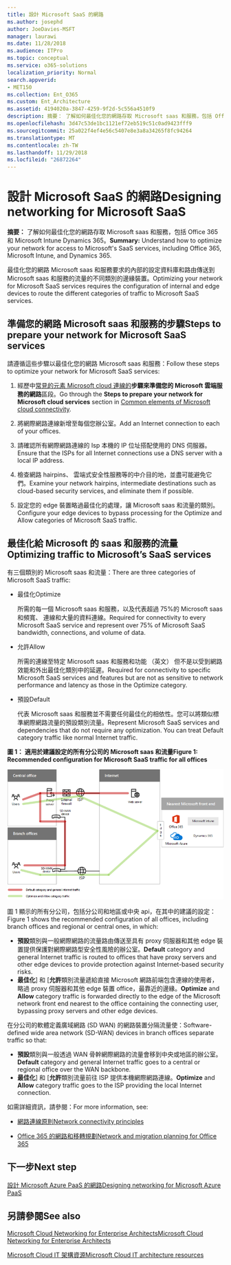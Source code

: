 ```yaml
---
title: 設計 Microsoft SaaS 的網路
ms.author: josephd
author: JoeDavies-MSFT
manager: laurawi
ms.date: 11/28/2018
ms.audience: ITPro
ms.topic: conceptual
ms.service: o365-solutions
localization_priority: Normal
search.appverid:
- MET150
ms.collection: Ent_O365
ms.custom: Ent_Architecture
ms.assetid: 4194020a-3847-4259-9f2d-5c556a4510f9
description: 摘要： 了解如何最佳化您的網路存取 Microsoft saas 和服務，包括 Office 365 和 Microsoft Intune Dynamics 365。
ms.openlocfilehash: 3d47c53de1bc1121ef72eb519c51c0ad9423fff9
ms.sourcegitcommit: 25a022f4ef4e56c5407e8e3a8a34265f8fc94264
ms.translationtype: MT
ms.contentlocale: zh-TW
ms.lasthandoff: 11/29/2018
ms.locfileid: "26872264"
---
```

# <a name="designing-networking-for-microsoft-saas"></a><span data-ttu-id="608e1-103">設計 Microsoft SaaS 的網路</span><span class="sxs-lookup"><span data-stu-id="608e1-103">Designing networking for Microsoft SaaS</span></span>

 <span data-ttu-id="608e1-104">**摘要：** 了解如何最佳化您的網路存取 Microsoft saas 和服務，包括 Office 365 和 Microsoft Intune Dynamics 365。</span><span class="sxs-lookup"><span data-stu-id="608e1-104">**Summary:** Understand how to optimize your network for access to Microsoft's SaaS services, including Office 365, Microsoft Intune, and Dynamics 365.</span></span>
  
<span data-ttu-id="608e1-105">最佳化您的網路 Microsoft saas 和服務要求的內部的設定資料庫和路由傳送到 Microsoft saas 和服務的流量的不同類別的邊緣裝置。</span><span class="sxs-lookup"><span data-stu-id="608e1-105">Optimizing your network for Microsoft SaaS services requires the configuration of internal and edge devices to route the different categories of traffic to Microsoft SaaS services.</span></span>
  
## <a name="steps-to-prepare-your-network-for-microsoft-saas-services"></a><span data-ttu-id="608e1-106">準備您的網路 Microsoft saas 和服務的步驟</span><span class="sxs-lookup"><span data-stu-id="608e1-106">Steps to prepare your network for Microsoft SaaS services</span></span>

<span data-ttu-id="608e1-107">請遵循這些步驟以最佳化您的網路 Microsoft saas 和服務：</span><span class="sxs-lookup"><span data-stu-id="608e1-107">Follow these steps to optimize your network for Microsoft SaaS services:</span></span>
  
1. <span data-ttu-id="608e1-108">經歷中[常見的元素 Microsoft cloud 連線的](common-elements-of-microsoft-cloud-connectivity.md)**步驟來準備您的 Microsoft 雲端服務的網路**區段。</span><span class="sxs-lookup"><span data-stu-id="608e1-108">Go through the **Steps to prepare your network for Microsoft cloud services** section in [Common elements of Microsoft cloud connectivity](common-elements-of-microsoft-cloud-connectivity.md).</span></span>
    
2. <span data-ttu-id="608e1-109">將網際網路連線新增至每個您辦公室。</span><span class="sxs-lookup"><span data-stu-id="608e1-109">Add an Internet connection to each of your offices.</span></span>
    
3. <span data-ttu-id="608e1-110">請確認所有網際網路連線的 Isp 本機的 IP 位址搭配使用的 DNS 伺服器。</span><span class="sxs-lookup"><span data-stu-id="608e1-110">Ensure that the ISPs for all Internet connections use a DNS server with a local IP address.</span></span>
    
4. <span data-ttu-id="608e1-111">檢查網路 hairpins、 雲端式安全性服務等的中介目的地，並盡可能避免它們。</span><span class="sxs-lookup"><span data-stu-id="608e1-111">Examine your network hairpins, intermediate destinations such as cloud-based security services, and eliminate them if possible.</span></span>
    
5. <span data-ttu-id="608e1-112">設定您的 edge 裝置略過最佳化的處理，讓 Microsoft saas 和流量的類別。</span><span class="sxs-lookup"><span data-stu-id="608e1-112">Configure your edge devices to bypass processing for the Optimize and Allow categories of Microsoft SaaS traffic.</span></span>

## <a name="optimizing-traffic-to-microsofts-saas-services"></a><span data-ttu-id="608e1-113">最佳化給 Microsoft 的 saas 和服務的流量</span><span class="sxs-lookup"><span data-stu-id="608e1-113">Optimizing traffic to Microsoft’s SaaS services</span></span>    

<span data-ttu-id="608e1-114">有三個類別的 Microsoft saas 和流量：</span><span class="sxs-lookup"><span data-stu-id="608e1-114">There are three categories of Microsoft SaaS traffic:</span></span>

- <span data-ttu-id="608e1-115">最佳化</span><span class="sxs-lookup"><span data-stu-id="608e1-115">Optimize</span></span>

  <span data-ttu-id="608e1-116">所需的每一個 Microsoft saas 和服務，以及代表超過 75%的 Microsoft saas 和頻寬、 連線和大量的資料連線。</span><span class="sxs-lookup"><span data-stu-id="608e1-116">Required for connectivity to every Microsoft SaaS service and represent over 75% of Microsoft SaaS bandwidth, connections, and volume of data.</span></span>

- <span data-ttu-id="608e1-117">允許</span><span class="sxs-lookup"><span data-stu-id="608e1-117">Allow</span></span>

  <span data-ttu-id="608e1-118">所需的連線至特定 Microsoft saas 和服務和功能 （英文） 但不是以受到網路效能和外出最佳化類別中的延遲。</span><span class="sxs-lookup"><span data-stu-id="608e1-118">Required for connectivity to specific Microsoft SaaS services and features but are not as sensitive to network performance and latency as those in the Optimize category.</span></span>

- <span data-ttu-id="608e1-119">預設</span><span class="sxs-lookup"><span data-stu-id="608e1-119">Default</span></span>

  <span data-ttu-id="608e1-p101">代表 Microsoft saas 和服務並不需要任何最佳化的相依性。您可以將類似標準網際網路流量的預設類別流量。</span><span class="sxs-lookup"><span data-stu-id="608e1-p101">Represent Microsoft SaaS services and dependencies that do not require any optimization. You can treat Default category traffic like normal Internet traffic.</span></span>


<span data-ttu-id="608e1-122">**圖 1： 適用於建議設定的所有分公司的 Microsoft saas 和流量**</span><span class="sxs-lookup"><span data-stu-id="608e1-122">**Figure 1: Recommended configuration for Microsoft SaaS traffic for all offices**</span></span>

![圖 1： 適用於建議設定的所有分公司的 Microsoft saas 和流量](media/Network-Poster/SaaS1.png)

<span data-ttu-id="608e1-124">圖 1 顯示的所有分公司，包括分公司和地區或中央 api，在其中的建議的設定：</span><span class="sxs-lookup"><span data-stu-id="608e1-124">Figure 1 shows the recommended configuration of all offices, including branch offices and regional or central ones, in which:</span></span>

- <span data-ttu-id="608e1-125">**預設**類別與一般網際網路的流量路由傳送至具有 proxy 伺服器和其他 edge 裝置提供保護對網際網路型安全性風險的辦公室。</span><span class="sxs-lookup"><span data-stu-id="608e1-125">**Default** category and general Internet traffic is routed to offices that have proxy servers and other edge devices to provide protection against Internet-based security risks.</span></span>
- <span data-ttu-id="608e1-126">**最佳化**] 和 [**允許**類別流量遞給直接 Microsoft 網路前端包含連線的使用者，略過 proxy 伺服器和其他 edge 裝置 office，最靠近的邊緣。</span><span class="sxs-lookup"><span data-stu-id="608e1-126">**Optimize** and **Allow** category traffic is forwarded directly to the edge of the Microsoft network front end nearest to the office containing the connecting user, bypassing proxy servers and other edge devices.</span></span>

<span data-ttu-id="608e1-127">在分公司的軟體定義廣域網路 (SD WAN) 的網路裝置分隔流量使：</span><span class="sxs-lookup"><span data-stu-id="608e1-127">Software-defined wide area network (SD-WAN) devices in branch offices separate traffic so that:</span></span> 

- <span data-ttu-id="608e1-128">**預設**類別與一般透過 WAN 骨幹網際網路的流量會移到中央或地區的辦公室。</span><span class="sxs-lookup"><span data-stu-id="608e1-128">**Default** category and general Internet traffic goes to a central or regional office over the WAN backbone.</span></span> 
- <span data-ttu-id="608e1-129">**最佳化**] 和 [**允許**類別流量前往 ISP 提供本機網際網路連線。</span><span class="sxs-lookup"><span data-stu-id="608e1-129">**Optimize** and **Allow** category traffic goes to the ISP providing the local Internet connection.</span></span>
  
<span data-ttu-id="608e1-130">如需詳細資訊，請參閱：</span><span class="sxs-lookup"><span data-stu-id="608e1-130">For more information, see:</span></span>
  
- [<span data-ttu-id="608e1-131">網路連線原則</span><span class="sxs-lookup"><span data-stu-id="608e1-131">Network connectivity principles</span></span>](https://aka.ms/expressrouteoffice365)

- [<span data-ttu-id="608e1-132">Office 365 的網路和移轉規劃</span><span class="sxs-lookup"><span data-stu-id="608e1-132">Network and migration planning for Office 365</span></span>](https://aka.ms/tune)
    
## <a name="next-step"></a><span data-ttu-id="608e1-133">下一步</span><span class="sxs-lookup"><span data-stu-id="608e1-133">Next step</span></span>

[<span data-ttu-id="608e1-134">設計 Microsoft Azure PaaS 的網路</span><span class="sxs-lookup"><span data-stu-id="608e1-134">Designing networking for Microsoft Azure PaaS</span></span>](designing-networking-for-microsoft-azure-paas.md)
    
## <a name="see-also"></a><span data-ttu-id="608e1-135">另請參閱</span><span class="sxs-lookup"><span data-stu-id="608e1-135">See also</span></span>

[<span data-ttu-id="608e1-136">Microsoft Cloud Networking for Enterprise Architects</span><span class="sxs-lookup"><span data-stu-id="608e1-136">Microsoft Cloud Networking for Enterprise Architects</span></span>](microsoft-cloud-networking-for-enterprise-architects.md)
  
[<span data-ttu-id="608e1-137">Microsoft Cloud IT 架構資源</span><span class="sxs-lookup"><span data-stu-id="608e1-137">Microsoft Cloud IT architecture resources</span></span>](microsoft-cloud-it-architecture-resources.md)

